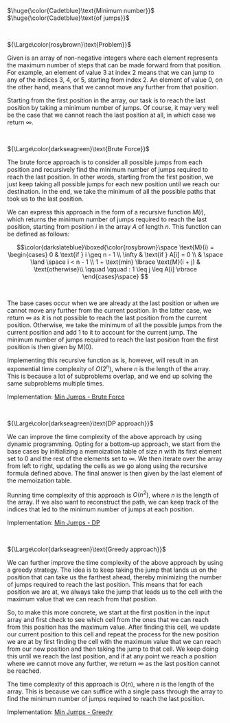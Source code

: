 $\huge{\color{Cadetblue}\text{Minimum number}}$  
$\huge{\color{Cadetblue}\text{of jumps}}$

<br />

${\Large\color{rosybrown}\text{Problem}}$

Given is an array of non-negative integers where each element represents the maximum number of steps that can be made forward from that position. For example, an element of value 3 at index 2 means that we can jump to any of the indices 3, 4, or 5, starting from index 2. An element of value 0, on the other hand, means that we cannot move any further from that position.

Starting from the first position in the array, our task is to reach the last position by taking a minimum number of jumps. Of course, it may very well be the case that we cannot reach the last position at all, in which case we return $\infty$.

<br />

${\Large\color{darkseagreen}\text{Brute Force}}$

The brute force approach is to consider all possible jumps from each position and recursively find the minimum number of jumps required to reach the last position. In other words, starting from the first position, we just keep taking all possible jumps for each new position until we reach our destination. In the end, we take the minimum of all the possible paths that took us to the last position.

We can express this approach in the form of a recursive function $M(i)$, which returns the minimum number of jumps required to reach the last position, starting from position $i$ in the array $A$ of length $n$. This function can be defined as follows:

$$\color{darkslateblue}\boxed{\color{rosybrown}\space
\text{M}(i) = \begin{cases}
0 & \text{if } i \geq n - 1 \\
\infty & \text{if } A[i] = 0 \\
 & \space \land \space i < n - 1 \\
1 + \text{min} \lbrace \text{M}(i + j) & \text{otherwise}\\
\qquad \qquad : 1 \leq j \leq A[i] \rbrace
\end{cases}\space}
$$

<br/>

The base cases occur when we are already at the last position or when we cannot move any further from the current position. In the latter case, we return $\infty$ as it is not possible to reach the last position from the current position. Otherwise, we take the minimum of all the possible jumps from the current position and add 1 to it to account for the current jump. The minimum number of jumps required to reach the last position from the first position is then given by $\text{M}(0)$.

Implementing this recursive function as is, however, will result in an exponential time complexity of $O(2^n)$, where $n$ is the length of the array. This is because a lot of subproblems overlap, and we end up solving the same subproblems multiple times.

Implementation: [Min Jumps - Brute Force](https://github.com/pl3onasm/CLRS/tree/main/algorithms/greedy/min-jumps/mjp-1.c)

<br />

${\Large\color{darkseagreen}\text{DP approach}}$

We can improve the time complexity of the above approach by using dynamic programming. Opting for a bottom-up approach, we start from the base cases by initializing a memoization table of size $n$ with its first element set to 0 and the rest of the elements set to $\infty$. We then iterate over the array from left to right, updating the cells as we go along using the recursive formula defined above. The final answer is then given by the last element of the memoization table.

Running time complexity of this approach is $O(n^2)$, where $n$ is the length of the array. If we also want to reconstruct the path, we can keep track of the indices that led to the minimum number of jumps at each position.

Implementation: [Min Jumps - DP](https://github.com/pl3onasm/CLRS/tree/main/algorithms/greedy/min-jumps/mjp-2.c)

<br />

${\Large\color{darkseagreen}\text{Greedy approach}}$

We can further improve the time complexity of the above approach by using a greedy strategy. The idea is to keep taking the jump that lands us on the position that can take us the farthest ahead, thereby minimizing the number of jumps required to reach the last position. This means that for each position we are at, we always take the jump that leads us to the cell with the maximum value that we can reach from that position.

So, to make this more concrete, we start at the first position in the input array and first check to see which cell from the ones that we can reach from this position has the maximum value. After finding this cell, we update our current position to this cell and repeat the process for the new position we are at by first finding the cell with the maximum value that we can reach from our new position and then taking the jump to that cell. We keep doing this until we reach the last position, and if at any point we reach a position where we cannot move any further, we return $\infty$ as the last position cannot be reached.

The time complexity of this approach is $O(n)$, where $n$ is the length of the array. This is because we can suffice with a single pass through the array to find the minimum number of jumps required to reach the last position.

Implementation: [Min Jumps - Greedy](https://github.com/pl3onasm/CLRS/tree/main/algorithms/greedy/min-jumps/mjp-3.c)